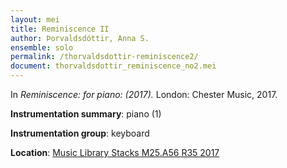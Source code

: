 ```yaml
---
layout: mei
title: Reminiscence II
author: Þorvaldsdóttir, Anna S. 
ensemble: solo
permalink: /thorvaldsdottir-reminiscence2/
document: thorvaldsdottir_reminiscence_no2.mei
---
```


In *Reminiscence: for piano: (2017).* London: Chester Music, 2017.

**Instrumentation summary**: piano (1)

**Instrumentation group**: keyboard

**Location**: <a href="https://tufts.primo.exlibrisgroup.com/permalink/01TUN_INST/1kc9gia/alma991018306187203851" target="_blank">Music Library Stacks M25.A56 R35 2017</a>
